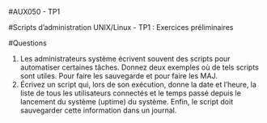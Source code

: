 #AUX050 - TP1

#Scripts d’administration UNIX/Linux - TP1 : Exercices préliminaires

#Questions

1. Les administrateurs système écrivent souvent des scripts pour automatiser certaines tâches. Donnez deux exemples où de tels scripts sont utiles.
Pour faire les sauvegarde et pour faire les MAJ.
2. Écrivez un script qui, lors de son exécution, donne la date et l’heure, la liste de tous les utilisateurs connectés et le temps passé depuis le lancement du système (uptime) du système. Enfin, le script doit sauvegarder cette information dans un journal.
